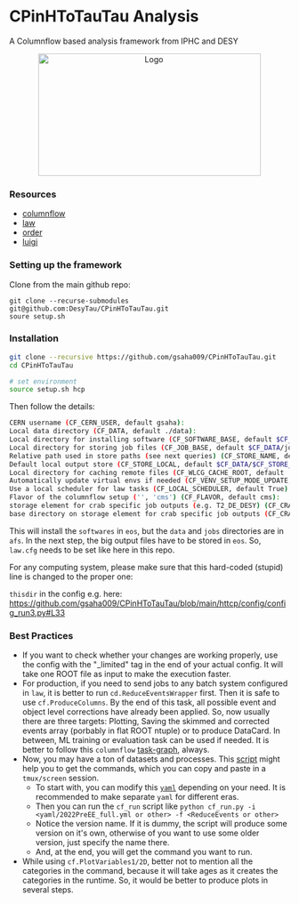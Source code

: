 # CPinHToTauTau Analysis

A Columnflow based analysis framework from IPHC and DESY

<!-- marker-before-logo -->

<div style="text-align: center;">
    <img src="assets/logo.png" alt="Logo" style="width: 400px; height: 220px; display: block; margin: 0 auto;">
</div>

<!-- marker-after-logo -->

### Resources

- [columnflow](https://github.com/columnflow/columnflow/tree/master)
- [law](https://github.com/riga/law)
- [order](https://github.com/riga/order)
- [luigi](https://github.com/spotify/luigi)

### Setting up the framework
Clone from the main github repo:
```
git clone --recurse-submodules git@github.com:DesyTau/CPinHToTauTau.git
soure setup.sh
```




### Installation

```sh
git clone --recursive https://github.com/gsaha009/CPinHToTauTau.git
cd CPinHToTauTau

# set environment
source setup.sh hcp
```

Then follow the details:

```sh
CERN username (CF_CERN_USER, default gsaha):  
Local data directory (CF_DATA, default ./data):  
Local directory for installing software (CF_SOFTWARE_BASE, default $CF_DATA/software):  /eos/user/g/gsaha/CPinHToTauTauData                            
Local directory for storing job files (CF_JOB_BASE, default $CF_DATA/jobs):             
Relative path used in store paths (see next queries) (CF_STORE_NAME, default cf_store):  
Default local output store (CF_STORE_LOCAL, default $CF_DATA/$CF_STORE_NAME):  
Local directory for caching remote files (CF_WLCG_CACHE_ROOT, default ''):  
Automatically update virtual envs if needed (CF_VENV_SETUP_MODE_UPDATE, default False):  
Use a local scheduler for law tasks (CF_LOCAL_SCHEDULER, default True):  
Flavor of the columnflow setup ('', 'cms') (CF_FLAVOR, default cms):  
storage element for crab specific job outputs (e.g. T2_DE_DESY) (CF_CRAB_STORAGE_ELEMENT, default ''):  
base directory on storage element for crab specific job outputs (CF_CRAB_BASE_DIRECTORY, default /store/user/$CF_CERN_USER/cf_crab_outputs):
```

This will install the `softwares` in `eos`, but the `data` and `jobs` directories are in `afs`.
In the next step, the big output files have to be stored in `eos`.
So, `law.cfg` needs to be set like here in this repo.

For any computing system, please make sure that this hard-coded (stupid) line is changed to the proper one:

`thisdir` in the config e.g. here: https://github.com/gsaha009/CPinHToTauTau/blob/main/httcp/config/config_run3.py#L33

### Best Practices

 - If you want to check whether your changes are working properly, use the config with the "_limited" tag in the end of your actual config. It will take one ROOT file as input to make the execution faster.
 - For production, if you need to send jobs to any batch system configured in `law`, it is better to run `cd.ReduceEventsWrapper` first. Then it is safe to use `cf.ProduceColumns`. By the end of this task, all possible event and object level corrections have already been applied. So, now usually there are three targets: Plotting, Saving the skimmed and corrected events array (porbably in flat ROOT ntuple) or to produce DataCard. In between, ML training or evaluation task can be used if needed. It is better to follow this `columnflow` [task-graph](https://github.com/columnflow/columnflow/wiki#default-task-graph), always.
 - Now, you may have a ton of datasets and processes. This [script](https://github.com/gsaha009/CPinHToTauTau/blob/main/cf_run.py) might help you to get the commands, which you can copy and paste in a `tmux/screen` session.
   - To start with, you can modify this [`yaml`](https://github.com/gsaha009/CPinHToTauTau/blob/main/yamls/2022PreEE_full.yml) depending on your need. It is recommended to make separate `yaml` for different eras.
   - Then you can run the `cf_run` script like `python cf_run.py -i <yaml/2022PreEE_full.yml or other> -f <ReduceEvents or other>`
   - Notice the version name. If it is dummy, the script will produce some version on it's own, otherwise of you want to use some older version, just specify the name there.
   - And, at the end, you will get the command you want to run.
 - While using `cf.PlotVariables1/2D`, better not to mention all the categories in the command, because it will take ages as it creates the categories in the runtime. So, it would be better to produce plots in several steps. 